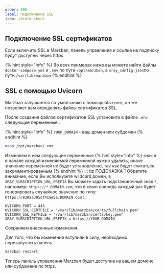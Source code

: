 ```yaml
---
order: 998
label: Подключение SSL
icon: shield-check
---
```


## Подключение SSL сертификатов

Если включить SSL в Marzban, панель управления и ссылка на подписку будут доступны через https. 

{% hint style="info" %}
Во всех примерах ниже вы можете найти файлы `docker-compose.yml` и `.env` по пути `/opt/marzban‍‍‍`, а `xray_config.json`по пути `/var/lib/marzban`
{% endhint %}

## SSL с помощью Uvicorn

Marzban запускается по умолчанию с помощью`Uvicorn`, он же позволяет вам определять файлы сертификатов SSL.

После создания файлов сертификатов SSL установите в файле `.env` следующие переменные .

{% hint style="info" %}
`YOUR_DOMAIN` - ваш домен или субдомен
{% endhint %}

```bash
nano /opt/marzban/.env
```

Изменяем в нем следующие переменные
{% hint style="info" %}
знак `#` в начале каждой изменяемой переменной нужно удалить, иначе значение переменной не будет установленно, так как будет считаться закомментированным
{% endhint %}
::: tip ПОДСКАЗКА 1
Обратите внимание, если Вы испольузете wildcard домен, в `XRAY_SUBSCRIPTION_URL_PREFIX` Вы можете задать подстановочный знак `*`, например:
`https://*.DOMAIN.com`, что в свою очередь каждый раз будет генерировать случайное значение по типу: `https://830aa395df41ae5a.DOMAIN.com`
:::
```
UVICORN_PORT = 443
UVICORN_SSL_CERTFILE = "/var/lib/marzban/certs/fullchain.pem"
UVICORN_SSL_KEYFILE = "/var/lib/marzban/certs/key.pem"
XRAY_SUBSCRIPTION_URL_PREFIX = https://YOUR_DOMAIN
```
Сохраняем внесенные изменения.

Для того, что бы изменения вступили в силу, необходимо перезапустить панель 
```bash
marzban restart
``` 
Теперь панель управления Marzban будет доступна на вашем домене или субдомене по https.
